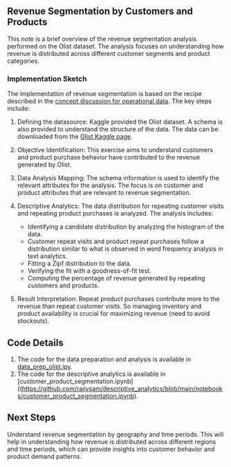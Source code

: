 ## Revenue Segmentation by Customers and Products

This note is a brief overview of the revenue segmentation analysis performed on the Olist dataset. The analysis focuses on understanding how revenue is distributed across different customer segments and product categories.

### Implementation Sketch
The implementation of revenue segmentation is based on the recipe described in the [concept discussion for operational data](../concepts/operational_data.md). The key steps include:

1. Defining the datasource: Kaggle provided the Olist dataset. A schema is also provided to understand the structure of the data. The data can be downloaded from the [Olist Kaggle page](https://www.kaggle.com/datasets/olistbr/brazilian-ecommerce).
2. Objective Identification: This exercise aims to understand customers and product purchase behavior have contributed to the revenue generated by Olist.
3. Data Analysis Mapping: The schema information is used to identify the relevant attributes for the analysis. The focus is on customer and product attributes that are relevant to revenue segmentation.
4. Descriptive Analytics: The data distribution for repeating customer visits and repeating product purchases is analyzed. The analysis includes:
   - Identifying a candidate distribution by analyzing the histogram of the data.
   - Customer repeat visits and product repeat purchases follow a distribution similar to what is observed in word frequency analysis in text analytics.
   - Fitting a Zipf distribution to the data.
   - Verifying the fit with a goodness-of-fit test.
   - Computing the percentage of revenue generated by repeating customers and products.

5. Result Interpretation: Repeat product purchases contribute more to the revenue than repeat customer visits. So managing inventory and product availability is crucial for maximizing revenue (need to avoid stockouts). 


## Code Details
1. The code for the data preparation and analysis is available in [data_prep_olist.ipy](https://github.com/rajivsam/descriptive_analytics/blob/main/notebooks/data_prep_olist.ipynb).
2. The code for the descriptive analytics is available in [customer_product_segmentation.ipynb]((https://github.com/rajivsam/descriptive_analytics/blob/main/notebooks/customer_product_segmentation.ipynb).

## Next Steps
Understand revenue segmentation by geography and time periods. This will help in understanding how revenue is distributed across different regions and time periods, which can provide insights into customer behavior and product demand patterns.

